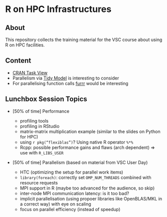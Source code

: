 # R on HPC Infrastructures

## About
This repository collects the training material for the VSC course about using R on HPC facilities.

## Content

- [CRAN Task View](https://github.com/cran-task-views/HighPerformanceComputing/blob/master/HighPerformanceComputing.md)
- Parallelism via [Tidy Model](https://www.tidyverse.org/blog/2020/11/tune-parallel/) is interesting to consider
- For parallelising function calls [furrr](https://furrr.futureverse.org/) would be interesting

## Lunchbox Session Topics
- [50% of time] Performance
  + profiling tools
  + profiling in RStudio
  + matrix-matrix multiplication example (similar to the slides on Python for HPC)
  + using `r pkg(“flexiblas”)`? Using native R operator `%*%`
  + Rcpp: possible performance gains and flaws (arch dependent) => use with `R_LIBS_USER`

- [50% of time] Parallelism (based on material from VSC User Day)
  + HTC (optimizing the setup for parallel work items)
  + `library(foreach)`: correctly set `OMP_NUM_THREADS` combined with resource requests
  + MPI support in R (maybe too advanced for the audience, so skip)
  + inter-node MPI communication latency: is it too bad?
  + implicit parallelisation (using propoer libraries like OpenBLAS/MKL in a correct way) with eye on scaling
  + focus on parallel efficiency (instead of speedup)
